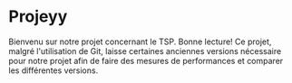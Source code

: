 # Projeyy
Bienvenu sur notre projet concernant le TSP. Bonne lecture!
Ce projet, malgré l'utilisation de Git, laisse certaines anciennes versions nécessaire pour notre projet afin de faire des mesures de performances et comparer les différentes versions.

